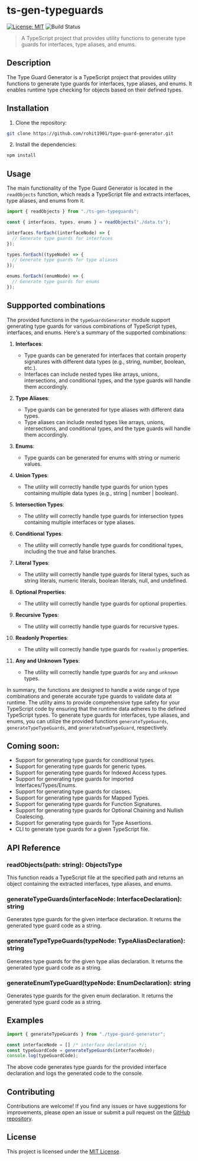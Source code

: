 # ts-gen-typeguards

[![License: MIT](https://img.shields.io/badge/License-MIT-yellow.svg)](https://opensource.org/licenses/MIT)
![Build Status](https://github.com/rohit1901/ts-gen-typeguards/actions/workflows/ci.yml/badge.svg)
> A TypeScript project that provides utility functions to generate type guards for interfaces, type aliases, and enums.

## Description

The Type Guard Generator is a TypeScript project that provides utility functions to generate type guards for interfaces, type aliases, and enums. It enables runtime type checking for objects based on their defined types.

## Installation

1. Clone the repository:

```bash
git clone https://github.com/rohit1901/type-guard-generator.git
```

2. Install the dependencies:

```bash
npm install
```

## Usage

The main functionality of the Type Guard Generator is located in the `readObjects` function, which reads a TypeScript file and extracts interfaces, type aliases, and enums from it.

```typescript
import { readObjects } from "./ts-gen-typeguards";

const { interfaces, types, enums } = readObjects("./data.ts");

interfaces.forEach((interfaceNode) => {
  // Generate type guards for interfaces
});

types.forEach((typeNode) => {
  // Generate type guards for type aliases
});

enums.forEach((enumNode) => {
  // Generate type guards for enums
});
```
## Suppported combinations
The provided functions in the `typeGuardsGenerator` module support generating type guards for various combinations of TypeScript types, interfaces, and enums. Here's a summary of the supported combinations:

1. **Interfaces**:
    - Type guards can be generated for interfaces that contain property signatures with different data types (e.g., string, number, boolean, etc.).
    - Interfaces can include nested types like arrays, unions, intersections, and conditional types, and the type guards will handle them accordingly.

2. **Type Aliases**:
    - Type guards can be generated for type aliases with different data types.
    - Type aliases can include nested types like arrays, unions, intersections, and conditional types, and the type guards will handle them accordingly.

3. **Enums**:
    - Type guards can be generated for enums with string or numeric values.

4. **Union Types**:
    - The utility will correctly handle type guards for union types containing multiple data types (e.g., string | number | boolean).

5. **Intersection Types**:
    - The utility will correctly handle type guards for intersection types containing multiple interfaces or type aliases.

6. **Conditional Types**:
    - The utility will correctly handle type guards for conditional types, including the true and false branches.

7. **Literal Types**:
    - The utility will correctly handle type guards for literal types, such as string literals, numeric literals, boolean literals, null, and undefined.
8. **Optional Properties**:
    - The utility will correctly handle type guards for optional properties.
9. **Recursive Types**:
    - The utility will correctly handle type guards for recursive types.
10. **Readonly Properties**:
    - The utility will correctly handle type guards for ``readonly`` properties.
11. **Any and Unknown Types**:
    - The utility will correctly handle type guards for ``any`` and ``unknown`` types.

In summary, the functions are designed to handle a wide range of type combinations and generate accurate type guards to validate data at runtime. The utility aims to provide comprehensive type safety for your TypeScript code by ensuring that the runtime data adheres to the defined TypeScript types.
To generate type guards for interfaces, type aliases, and enums, you can utilize the provided functions `generateTypeGuards`, `generateTypeTypeGuards`, and `generateEnumTypeGuard`, respectively.

## Coming soon: 
- Support for generating type guards for conditional types.
- Support for generating type guards for generic types.
- Support for generating type guards for Indexed Access types.
- Support for generating type guards for imported Interfaces/Types/Enums.
- Support for generating type guards for classes.
- Support for generating type guards for Mapped Types.
- Support for generating type guards for Function Signatures.
- Support for generating type guards for Optional Chaining and Nullish Coalescing.
- Support for generating type guards for Type Assertions.
- CLI to generate type guards for a given TypeScript file.
## API Reference

### readObjects(path: string): ObjectsType

This function reads a TypeScript file at the specified path and returns an object containing the extracted interfaces, type aliases, and enums.

### generateTypeGuards(interfaceNode: InterfaceDeclaration): string

Generates type guards for the given interface declaration. It returns the generated type guard code as a string.

### generateTypeTypeGuards(typeNode: TypeAliasDeclaration): string

Generates type guards for the given type alias declaration. It returns the generated type guard code as a string.

### generateEnumTypeGuard(typeNode: EnumDeclaration): string

Generates type guards for the given enum declaration. It returns the generated type guard code as a string.

## Examples

```typescript
import { generateTypeGuards } from "./type-guard-generator";

const interfaceNode = [] /* interface declaration */;
const typeGuardCode = generateTypeGuards(interfaceNode);
console.log(typeGuardCode);
```

The above code generates type guards for the provided interface declaration and logs the generated code to the console.

## Contributing

Contributions are welcome! If you find any issues or have suggestions for improvements, please open an issue or submit a pull request on the [GitHub repository](https://github.com/rohit1901/type-guard-generator).

## License

This project is licensed under the [MIT License](https://opensource.org/licenses/MIT).